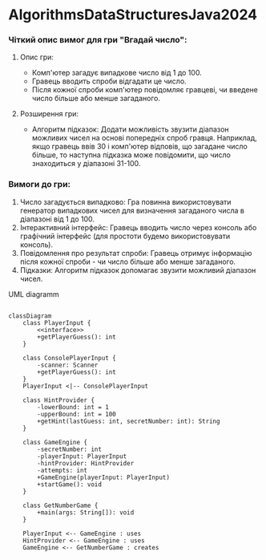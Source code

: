 # AlgorithmsDataStructuresJava2024
### Чіткий опис вимог для гри "Вгадай число":
1. Опис гри:
   - Комп'ютер загадує випадкове число від 1 до 100.
   - Гравець вводить спроби відгадати це число.
   - Після кожної спроби комп'ютер повідомляє гравцеві, чи введене число більше або менше загаданого.

2. Розширення гри:
   - Алгоритм підказок: Додати можливість звузити діапазон можливих чисел на основі попередніх спроб гравця. 
    Наприклад, якщо гравець ввів 30 і комп'ютер відповів, що загаданe число більше, то наступна підказка може повідомити, що число знаходиться у діапазоні 31-100.

### Вимоги до гри:
1. Число загадується випадково: Гра повинна використовувати генератор випадкових чисел для визначення загаданого числа в діапазоні від 1 до 100.
2. Інтерактивний інтерфейс: Гравець вводить число через консоль або графічний інтерфейс (для простоти будемо використовувати консоль).
3. Повідомлення про результат спроби: Гравець отримує інформацію після кожної спроби - чи число більше або менше загаданого.
4. Підказки: Алгоритм підказок допомагає звузити можливий діапазон чисел.

UML diagramm

```mermaid

classDiagram
    class PlayerInput {
        <<interface>>
        +getPlayerGuess(): int
    }

    class ConsolePlayerInput {
        -scanner: Scanner
        +getPlayerGuess(): int
    }
    PlayerInput <|-- ConsolePlayerInput

    class HintProvider {
        -lowerBound: int = 1
        -upperBound: int = 100
        +getHint(lastGuess: int, secretNumber: int): String
    }

    class GameEngine {
        -secretNumber: int
        -playerInput: PlayerInput
        -hintProvider: HintProvider
        -attempts: int
        +GameEngine(playerInput: PlayerInput)
        +startGame(): void
    }

    class GetNumberGame {
        +main(args: String[]): void
    }

    PlayerInput <-- GameEngine : uses
    HintProvider <-- GameEngine : uses
    GameEngine <-- GetNumberGame : creates

```



